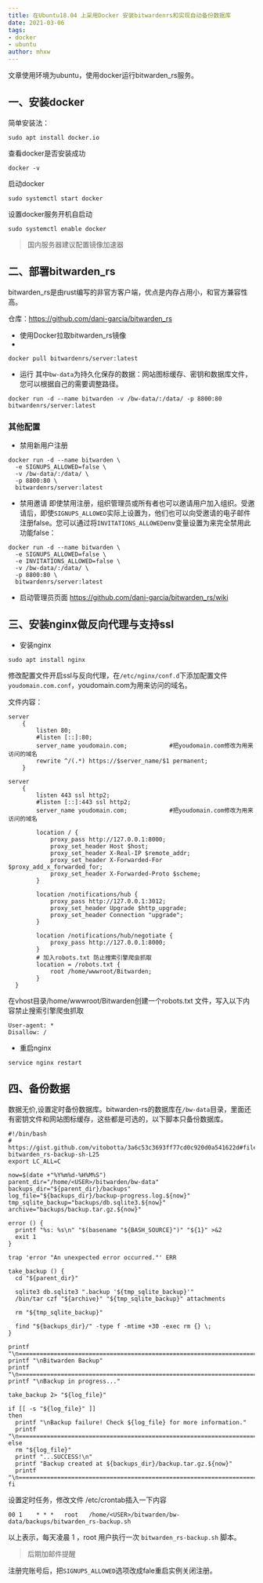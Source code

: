 ```yaml
---
title: 在Ubuntu18.04 上采用Docker 安装bitwardenrs和实现自动备份数据库
date: 2021-03-06
tags:
- docker
- ubuntu
author: mhxw
---
```


文章使用环境为ubuntu，使用docker运行bitwarden_rs服务。

## 一、安装docker

简单安装法：

```
sudo apt install docker.io
```

查看docker是否安装成功

```
docker -v
```
<!-- more -->
启动docker

```
sudo systemctl start docker
```

设置docker服务开机自启动

```
sudo systemctl enable docker
```

> 国内服务器建议配置镜像加速器


## 二、部署bitwarden_rs

bitwarden_rs是由rust编写的非官方客户端，优点是内存占用小，和官方兼容性高。

仓库：https://github.com/dani-garcia/bitwarden_rs

- 使用Docker拉取bitwarden_rs镜像
- 
```
docker pull bitwardenrs/server:latest
```

- 运行
  其中`bw-data`为持久化保存的数据：网站图标缓存、密钥和数据库文件，您可以根据自己的需要调整路径。
```
docker run -d --name bitwarden -v /bw-data/:/data/ -p 8800:80 bitwardenrs/server:latest
```

### 其他配置

- 禁用新用户注册

```
docker run -d --name bitwarden \
  -e SIGNUPS_ALLOWED=false \
  -v /bw-data/:/data/ \
  -p 8800:80 \
  bitwardenrs/server:latest
```

- 禁用邀请
  即使禁用注册，组织管理员或所有者也可以邀请用户加入组织。受邀请后，即使`SIGNUPS_ALLOWED`实际上设置为，他们也可以向受邀请的电子邮件注册false。您可以通过将`INVITATIONS_ALLOWED`env变量设置为来完全禁用此功能false：
```
docker run -d --name bitwarden \
  -e SIGNUPS_ALLOWED=false \
  -e INVITATIONS_ALLOWED=false \
  -v /bw-data/:/data/ \
  -p 8800:80 \
  bitwardenrs/server:latest
```
- 启动管理员页面
  https://github.com/dani-garcia/bitwarden_rs/wiki
## 三、安装nginx做反向代理与支持ssl
- 安装nginx
```
sudo apt install nginx
```
修改配置文件开启ssl与反向代理，在`/etc/nginx/conf.d`下添加配置文件`youdomain.com.conf`，youdomain.com为用来访问的域名。

文件内容：
```
server
    {
        listen 80;
        #listen [::]:80;
        server_name youdomain.com;            #把youdomain.com修改为用来访问的域名
		rewrite ^/(.*) https://$server_name/$1 permanent;
    }

server
    {
        listen 443 ssl http2;
        #listen [::]:443 ssl http2;
        server_name youdomain.com;            #把youdomain.com修改为用来访问的域名
        
        location / {
            proxy_pass http://127.0.0.1:8000;
            proxy_set_header Host $host;
            proxy_set_header X-Real-IP $remote_addr;
            proxy_set_header X-Forwarded-For $proxy_add_x_forwarded_for;
            proxy_set_header X-Forwarded-Proto $scheme;
        }
  
        location /notifications/hub {
            proxy_pass http://127.0.0.1:3012;
            proxy_set_header Upgrade $http_upgrade;
            proxy_set_header Connection "upgrade";
        }
  
        location /notifications/hub/negotiate {
            proxy_pass http://127.0.0.1:8000;
        }
        # 加入robots.txt 防止搜索引擎爬虫抓取
        location = /robots.txt {
            root /home/wwwroot/Bitwarden;
        }
  }
```
在vhost目录/home/wwwroot/Bitwarden创建一个robots.txt 文件，写入以下内容禁止搜索引擎爬虫抓取
```
User-agent: *
Disallow: /
```
- 重启nginx
```
service nginx restart
```
## 四、备份数据
数据无价,设置定时备份数据库。bitwarden-rs的数据库在`/bw-data`目录，里面还有密钥文件和网站图标缓存，这些都是可选的，以下脚本只备份数据库。
```
#!/bin/bash
# https://gist.github.com/vitobotta/3a6c53c3693ff77cd0c920d0a541622d#file-bitwarden_rs-backup-sh-L25
export LC_ALL=C

now=$(date +"%Y%m%d-%H%M%S")
parent_dir="/home/<USER>/bitwarden/bw-data"
backups_dir="${parent_dir}/backups"
log_file="${backups_dir}/backup-progress.log.${now}"
tmp_sqlite_backup="backups/db.sqlite3.${now}"
archive="backups/backup.tar.gz.${now}"

error () {
  printf "%s: %s\n" "$(basename "${BASH_SOURCE}")" "${1}" >&2
  exit 1
}

trap 'error "An unexpected error occurred."' ERR

take_backup () {
  cd "${parent_dir}"
  
  sqlite3 db.sqlite3 ".backup '${tmp_sqlite_backup}'"
  /bin/tar czf "${archive}" "${tmp_sqlite_backup}" attachments

  rm "${tmp_sqlite_backup}"

  find "${backups_dir}/" -type f -mtime +30 -exec rm {} \;
}

printf "\n======================================================================="
printf "\nBitwarden Backup"
printf "\n======================================================================="
printf "\nBackup in progress..."

take_backup 2> "${log_file}"

if [[ -s "${log_file}" ]]
then
  printf "\nBackup failure! Check ${log_file} for more information."
  printf "\n=======================================================================\n\n"
else
  rm "${log_file}"
  printf "...SUCCESS!\n"
  printf "Backup created at ${backups_dir}/backup.tar.gz.${now}"
  printf "\n=======================================================================\n\n"
fi
```
设置定时任务，修改文件 /etc/crontab插入一下内容
```
00 1    * * *   root   /home/<USER>/bitwarden/bw-data/backups/bitwarden_rs-backup.sh
```
以上表示，每天凌晨 1 ，root 用户执行一次 `bitwarden_rs-backup.sh` 脚本。
> 后期加邮件提醒

注册完账号后，把`SIGNUPS_ALLOWED`选项改成fale重启实例关闭注册。
